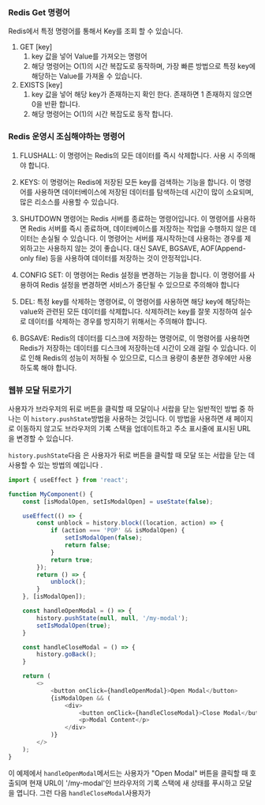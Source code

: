 ### Redis  Get 명령어

Redis에서 특정 명령어를 통해서 Key를 조회 할 수 있습니다.

1. GET [key]
    1. key 값을 넣어 Value를 가져오는 명령어
    2.  해당 명령어는 O(1)의 시간 복잡도로 동작하며, 가장 빠른 방법으로 특정 key에 해당하는 Value를 가져올 수 있습니다.
2. EXISTS [key]
    1. key 값을 넣어 해당 key가 존재하는지 확인 한다. 존재하면 1 존재하지 않으면 0을 반환 합니다.
    2. 해당 명령어는 O(1)의 시간 복잡도로 동작 합니다.


### Redis 운영시 조심해야하는 명령어

1.  FLUSHALL: 이 명령어는 Redis의 모든 데이터를 즉시 삭제합니다. 사용 시 주의해야 합니다.

2.  KEYS: 이 명령어는 Redis에 저장된 모든 key를 검색하는 기능을 합니다. 이 명령어를 사용하면 데이터베이스에 저장된 데이터를 탐색하는데 시간이 많이 소요되며, 많은 리소스를 사용할 수 있습니다.

4.  SHUTDOWN 명령어는 Redis 서버를 종료하는 명령어입니다. 이 명령어를 사용하면 Redis 서버를 즉시 종료하며, 데이터베이스를 저장하는 작업을 수행하지 않은 데이터는 손실될 수 있습니다. 이 명령어는 서버를 재시작하는데 사용하는 경우를 제외하고는 사용하지 않는 것이 좋습니다. 대신 SAVE, BGSAVE, AOF(Append-only file) 등을 사용하여 데이터를 저장하는 것이 안정적입니다.

6.  CONFIG SET: 이 명령어는 Redis 설정을 변경하는 기능을 합니다. 이 명령어를 사용하여 Redis 설정을 변경하면 서비스가 중단될 수 있으므로 주의해야 합니다

8.  DEL: 특정 key를 삭제하는 명령어로, 이 명령어를 사용하면 해당 key에 해당하는 value와 관련된 모든 데이터를 삭제합니다. 삭제하려는 key를 잘못 지정하여 실수로 데이터를 삭제하는 경우를 방지하기 위해서는 주의해야 합니다.

6.  BGSAVE: Redis의 데이터를 디스크에 저장하는 명령어로, 이 명령어를 사용하면 Redis가 저장하는 데이터를 디스크에 저장하는데 시간이 오래 걸릴 수 있습니다. 이로 인해 Redis의 성능이 저하될 수 있으므로, 디스크 용량이 충분한 경우에만 사용하도록 해야 합니다.


###  웹뷰 모달 뒤로가기

사용자가 브라우저의 뒤로 버튼을 클릭할 때 모달이나 서랍을 닫는 일반적인 방법 중 하나는 이 `history.pushState`방법을 사용하는 것입니다. 이 방법을 사용하면 새 페이지로 이동하지 않고도 브라우저의 기록 스택을 업데이트하고 주소 표시줄에 표시된 URL을 변경할 수 있습니다.

`history.pushState`다음 은 사용자가 뒤로 버튼을 클릭할 때 모달 또는 서랍을 닫는 데 사용할 수 있는 방법의 예입니다 .


```javascript
import { useEffect } from 'react';

function MyComponent() {
    const [isModalOpen, setIsModalOpen] = useState(false);

    useEffect(() => {
        const unblock = history.block((location, action) => {
            if (action === 'POP' && isModalOpen) {
                setIsModalOpen(false);
                return false;
            }
            return true;
        });
        return () => {
            unblock();
        }
    }, [isModalOpen]);

    const handleOpenModal = () => {
        history.pushState(null, null, '/my-modal');
        setIsModalOpen(true);
    }

    const handleCloseModal = () => {
        history.goBack();
    }

    return (
        <>
            <button onClick={handleOpenModal}>Open Modal</button>
            {isModalOpen && (
                <div>
                    <button onClick={handleCloseModal}>Close Modal</button>
                    <p>Modal Content</p>
                </div>
            )}
        </>
    );
}

```

이 예제에서 `handleOpenModal`메서드는 사용자가 "Open Modal" 버튼을 클릭할 때 호출되며 현재 URL이 '/my-modal'인 브라우저의 기록 스택에 새 상태를 푸시하고 모달을 엽니다. 그런 다음 `handleCloseModal`사용자가
